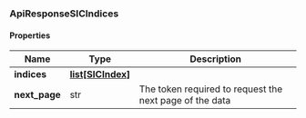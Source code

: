 

[//]: # (CLASS:ApiResponseSICIndices)

[//]: # (KIND:object)

### ApiResponseSICIndices

#### Properties

[//]: # (START_DEFINITION)

Name | Type | Description
------------ | ------------- | -------------
**indices** | [**list[SICIndex]**](SICIndex.md) |  &nbsp;
**next_page** | str | The token required to request the next page of the data &nbsp;

[//]: # (END_DEFINITION)


[//]: # (CONTAINED_CLASS:SICIndex)



